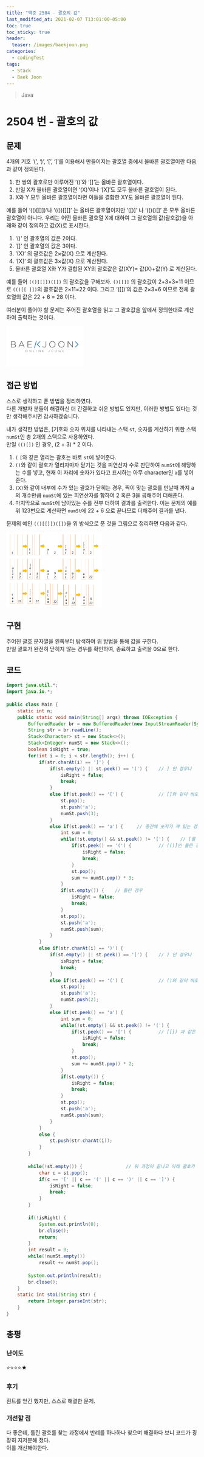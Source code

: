 ```yaml
---
title: "백준 2504 - 괄호의 값"
last_modified_at: 2021-02-07 T13:01:00-05:00
toc: true
toc_sticky: true
header:
  teaser: /images/baekjoon.png
categories: 
  - codingTest
tags:
  - Stack
  - Baek Joon
---
```


> Java

2504 번 - 괄호의 값
=============

## 문제
4개의 기호 ‘(’, ‘)’, ‘[’, ‘]’를 이용해서 만들어지는 괄호열 중에서 올바른 괄호열이란 다음과 같이 정의된다.

1. 한 쌍의 괄호로만 이루어진 ‘()’와 ‘[]’는 올바른 괄호열이다. 
2. 만일 X가 올바른 괄호열이면 ‘(X)’이나 ‘[X]’도 모두 올바른 괄호열이 된다. 
3. X와 Y 모두 올바른 괄호열이라면 이들을 결합한 XY도 올바른 괄호열이 된다.  

예를 들어 ‘(()[[]])’나 ‘(())[][]’ 는 올바른 괄호열이지만 ‘([)]’ 나 ‘(()()[]’ 은 모두 올바른 괄호열이 아니다. 우리는 어떤 올바른 괄호열 X에 대하여 그 괄호열의 값(괄호값)을 아래와 같이 정의하고 값(X)로 표시한다. 

1. ‘()’ 인 괄호열의 값은 2이다.
2. ‘[]’ 인 괄호열의 값은 3이다.
3. ‘(X)’ 의 괄호값은 2×값(X) 으로 계산된다.
4. ‘[X]’ 의 괄호값은 3×값(X) 으로 계산된다.
5. 올바른 괄호열 X와 Y가 결합된 XY의 괄호값은 값(XY)= 값(X)+값(Y) 로 계산된다.  

예를 들어 `(()[[]])([])` 의 괄호값을 구해보자.  `()[[]]` 의 괄호값이 2+3×3=11 이므로  `(()[[ ]])`의 괄호값은 2×11=22 이다. 그리고  ‘([])’의 값은 2×3=6 이므로 전체 괄호열의 값은 22 + 6 = 28 이다.

여러분이 풀어야 할 문제는 주어진 괄호열을 읽고 그 괄호값을 앞에서 정의한대로 계산하여 출력하는 것이다.  

[<img src="/images/baekjoon.png" width="40%" height="40%">](https://www.acmicpc.net/problem/2504)  

## 접근 방법
스스로 생각하고 푼 방법을 정리하였다.  
다른 개발자 분들이 해결하신 더 간결하고 쉬운 방법도 있지만, 이러한 방법도 있다는 것만 생각해주시면 감사하겠습니다.  

내가 생각한 방법은, [기호와 숫자 위치를 나타내는 스택 `st`, 숫자를 계산하기 위한 스택 `numSt`인 총 2개의 스택으로 사용하였다.  
만일 `(()[])` 인 경우, (2 + 3) * 2 이다.  

1. `(` `[`와 같은 열리는 괄호는 바로 `st`에 넣어준다.  
2. `()`와 같이 괄호가 열리자마자 닫기는 것을 피연산자 수로 판단하여 `numSt`에 해당하는 수를 넣고, 현재 이 자리에 숫자가 있다고 표시하는 아무 character인 `a`를 넣어준다.  
3. `(X)`와 같이 내부에 수가 있는 괄호가 닫히는 경우, 짝이 맞는 괄호를 만날때 까지 a의 개수만큼 `numSt`에 있는 피연산자를 합하여 2 혹은 3을 곱해주어 더해준다.  
4. 마지막으로 `numSt`에 남아있는 수를 전부 더하여 결과를 출력한다. 이는 문제의 예를 위 123번으로 계산하면 `numSt`에 22 + 6 으로 끝나므로 더해주어 결과를 낸다.  

문제의 예인 `(()[[]])([])`을 위 방식으로 푼 것을 그림으로 정리하면 다음과 같다.  

<img src="/images/codingTest/bj/2504.PNG" width="50%" height="50%">  

## 구현
주어진 괄호 문자열을 왼쪽부터 탐색하여 위 방법을 통해 값을 구한다.  
만일 괄호가 완전히 닫히지 않는 경우를 확인하여, 종료하고 출력을 0으로 한다.  

## 코드
```java
import java.util.*;
import java.io.*;

public class Main {
	static int n;
	public static void main(String[] args) throws IOException {
		BufferedReader br = new BufferedReader(new InputStreamReader(System.in));
		String str = br.readLine();
		Stack<Character> st = new Stack<>();
		Stack<Integer> numSt = new Stack<>();
		boolean isRight = true;
    	for(int i = 0; i < str.length(); i++) {
    		if(str.charAt(i) == ']') {
    			if(st.empty() || st.peek() == '(') {	// ] 인 경우나  (] 인 틀린 경우
    				isRight = false;
    				break;
    			}
    			else if(st.peek() == '[') {				// []와 같이 바로 닫기는 틀린 경우
    				st.pop();
        			st.push('a');
        			numSt.push(3);
    			}
    			else if(st.peek() == 'a') {		// 중간에 숫자가 껴 있는 경우
    				int sum = 0;
    				while(!st.empty() && st.peek() != '[') {	// [를 만날 때 까지 3을 곱하며 더한다
    					if(st.peek() == '(') {			// (()]인 틀린 경우
    						isRight = false;			 
    						break;
    					}
    					st.pop();
    					sum += numSt.pop() * 3;
    				}
    				if(st.empty()) {	// 틀린 경우
    					isRight = false;
    					break;
    				}
    				st.pop();
    				st.push('a');
    				numSt.push(sum);
    			}
    		}
    		else if(str.charAt(i) == ')') {
    			if(st.empty() || st.peek() == '[') {	// ) 인 경우나  [) 인 틀린 경우
    				isRight = false;
    				break;
    			}
    			else if(st.peek() == '(') {				// ()와 같이 바로 닫기는 틀린 경우
    				st.pop();
        			st.push('a');
        			numSt.push(2);
    			}
    			else if(st.peek() == 'a') {
    				int sum = 0;
    				while(!st.empty() && st.peek() != '(') {
    					if(st.peek() == '[') {			// [[]) 과 같은 틀린 경우
    						isRight = false;			 
    						break;
    					}
    					st.pop();
    					sum += numSt.pop() * 2;
    				}
    				if(st.empty()) {
    					isRight = false;
    					break;
    				}
    				st.pop();
    				st.push('a');
    				numSt.push(sum);
    			}
    		}
    		else {
    			st.push(str.charAt(i));
    		}
    	}
    	
    	while(!st.empty()) {				// 위 과정이 끝나고 아래 괄호가 남아 있으면 완전히 닫히지 않은 틀린 괄호이다.  
    		char c = st.pop();
    		if(c == '[' || c == '(' || c == ')' || c == ']') {
    			isRight = false;
    			break;
    		}
    	}
    	
    	if(!isRight) {
    		System.out.println(0);
    		br.close();
    		return;
    	}
    	int result = 0;
    	while(!numSt.empty())
    		result += numSt.pop();
    	
    	System.out.println(result);
    	br.close();
	}
	static int stoi(String str) {
    	return Integer.parseInt(str);
    }
}
```

## 총평
### 난이도
⭐⭐⭐⭐★
### 후기
흰트를 얻긴 했지만, 스스로 해결한 문제.  
### 개선할 점
다 좋은데, 틀린 괄호를 찾는 과정에서 반례를 하나하나 찾으며 해결하다 보니 코드가 굉장히 지저분해 졌다.  
이를 개선해야한다.  